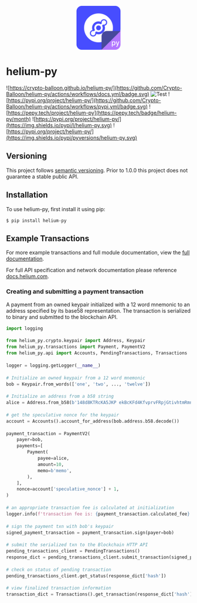 <p align="center">
<img src="https://raw.githubusercontent.com/Crypto-Balloon/helium-py/main/helium-py.png" width="120px" height="120px" alt="helium-py logo" title="helium.py">
</p>

# helium-py
![https://crypto-balloon.github.io/helium-py/](https://github.com/Crypto-Balloon/helium-py/actions/workflows/docs.yml/badge.svg)
![Test](https://github.com/Crypto-Balloon/helium-py/actions/workflows/test.yml/badge.svg)
![https://pypi.org/project/helium-py/](https://github.com/Crypto-Balloon/helium-py/actions/workflows/pypi.yml/badge.svg)
![https://pepy.tech/project/helium-py](https://pepy.tech/badge/helium-py/month)
![https://pypi.org/project/helium-py/](https://img.shields.io/pypi/l/helium-py.svg)
![https://pypi.org/project/helium-py/](https://img.shields.io/pypi/pyversions/helium-py.svg)

## Versioning

This project follows [semantic versioning](https://semver.org/). Prior to 1.0.0 this project does not
guarantee a stable public API.

## Installation

To use helium-py, first install it using pip:

```console
$ pip install helium-py
```

## Example Transactions

For more example transactions and full module documentation, view the [full documentation](https://crypto-balloon.github.io/helium-py/).

For full API specification and network documentation please reference [docs.helium.com](https://docs.helium.com/api/blockchain).

### Creating and submitting a payment transaction
A payment from an owned keypair initialized with a 12 word mnemonic to an address specified by its base58 representation. The transaction is serialized to binary and submitted to the blockchain API.


```python
import logging

from helium_py.crypto.keypair import Address, Keypair
from helium_py.transactions import Payment, PaymentV2
from helium_py.api import Accounts, PendingTransactions, Transactions

logger = logging.getLogger(__name__)

# Initialize an owned keypair from a 12 word mnemonic
bob = Keypair.from_words(['one', 'two', ..., 'twelve'])

# Initialize an address from a b58 string
alice = Address.from_b58(b'148d8KTRcKA5JKP ekBcKFd4KfvprvFRpjGtivhtmRmnZ8MFYnP3')

# get the speculative nonce for the keypair
account = Accounts().account_for_address(bob.address.b58.decode())

payment_transaction = PaymentV2(
    payer=bob,
    payments=[
        Payment(
            payee=alice,
            amount=10,
            memo=b'memo',
        ),
    ],
    nonce=account['speculative_nonce'] + 1,
)

# an appropriate transaction fee is calculated at initialization
logger.info(f'transaction fee is: {payment_transaction.calculated_fee}')

# sign the payment txn with bob's keypair
signed_payment_transaction = payment_transaction.sign(payer=bob)

# submit the serialized txn to the Blockchain HTTP API
pending_transactions_client = PendingTransactions()
response_dict = pending_transactions_client.submit_transaction(signed_payment_transaction)

# check on status of pending transaction
pending_transactions_client.get_status(response_dict['hash'])

# view finalized transaction information
transaction_dict = Transactions().get_transaction(response_dict['hash'])
```
